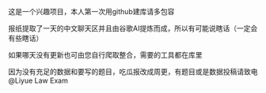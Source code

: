 这是一个兴趣项目，本人第一次用github建库请多包容

报纸提取了一天的中文聊天区并且由谷歌AI提炼而成，所以有可能说瞎话（一定会有些瞎话）

如果哪天没有更新也可由您自行爬取整合，需要的工具都在库里

因为没有充足的数据和要写的题目，吃瓜报改成周更，有题目或是数据投稿请致电@Liyue Law Exam
